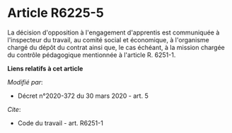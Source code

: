 # Article R6225-5

La décision d'opposition à l'engagement d'apprentis est communiquée à l'inspecteur du travail, au comité social et
économique, à l'organisme chargé du dépôt du contrat ainsi que, le cas échéant, à la mission chargée du contrôle pédagogique
mentionnée à l'article R. 6251-1.

**Liens relatifs à cet article**

_Modifié par_:

  - Décret n°2020-372 du 30 mars 2020 - art. 5

_Cite_:

  - Code du travail - art. R6251-1
